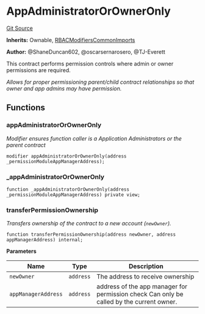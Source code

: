 # AppAdministratorOrOwnerOnly
[Git Source](https://github.com/thrackle-io/rules-engine/blob/f3baf971c7cb5a9708b7ed14723c3823c9ae4656/src/protocol/economic/AppAdministratorOrOwnerOnly.sol)

**Inherits:**
Ownable, [RBACModifiersCommonImports](/src/client/token/handler/common/RBACModifiersCommonImports.sol/abstract.RBACModifiersCommonImports.md)

**Author:**
@ShaneDuncan602, @oscarsernarosero, @TJ-Everett

This contract performs permission controls where admin or owner permissions are required.

*Allows for proper permissioning parent/child contract relationships so that owner and app admins may have permission.*


## Functions
### appAdministratorOrOwnerOnly

*Modifier ensures function caller is a Application Administrators or the parent contract*


```solidity
modifier appAdministratorOrOwnerOnly(address _permissionModuleAppManagerAddress);
```

### _appAdministratorOrOwnerOnly


```solidity
function _appAdministratorOrOwnerOnly(address _permissionModuleAppManagerAddress) private view;
```

### transferPermissionOwnership

*Transfers ownership of the contract to a new account (`newOwner`).*


```solidity
function transferPermissionOwnership(address newOwner, address appManagerAddress) internal;
```
**Parameters**

|Name|Type|Description|
|----|----|-----------|
|`newOwner`|`address`|The address to receive ownership|
|`appManagerAddress`|`address`|address of the app manager for permission check Can only be called by the current owner.|


